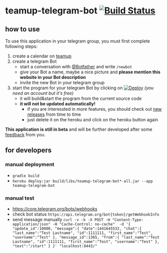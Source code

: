 # teamup-telegram-bot [![Build Status](https://travis-ci.org/dit-calendar/teamup-telegram-bot.svg?branch=master)](https://travis-ci.org/github/dit-calendar/teamup-telegram-bot)

## how to use
To use this application in your telegram group, you must first complete following steps:
1. create a calendar on [teamup](https://www.teamup.com/)
2. create a telegram Bot
   * start a conversation with [@Botfather](https://t.me/botfather) and write `/newbot`
   * give your Bot a name, maybe a nice picture and **please mention this website in your Bot description**
   * invite the new Bot in your telegram group
4. start the program for your telegram Bot by clicking on
    [![Deploy](https://www.herokucdn.com/deploy/button.svg)](https://heroku.com/deploy?template=https://github.com/dit-calendar/teamup-telegram-bot/tree/master) _(you need an account but it's free)_
   * it will build&start the program from the current source code
   * **it will not be updated automatically!**
     * if you are interessted in more features, you should check out [new releases](https://github.com/dit-calendar/teamup-telegram-bot/releases) from time to time
     * just delete it on the heroku and click on the heroku button again

**This application is still in beta** and will be further developed after some [feedback](https://github.com/dit-calendar/teamup-telegram-bot/issues) from you.


## for developers

### manual deployment
* `gradle build`
* `heroku deploy:jar build/libs/teamup-telegram-bot*-all.jar --app teamup-telegram-bot`

### manual test
* https://core.telegram.org/bots/webhooks
* check bot status `https://api.telegram.org/bot{token}/getWebhookInfo`
* send message manually
 `curl -v -k -X POST -H "Content-Type: application/json" -H "Cache-Control: no-cache"  -d '{
 "update_id":10000,
 "message":{
   "date":1441645532,
   "chat":{
      "last_name":"Test Lastname",
      "id":1111111,
      "first_name":"Test",
      "username":"Test"
   },
   "message_id":1365,
   "from":{
      "last_name":"Test Lastname",
      "id":1111111,
      "first_name":"Test",
      "username":"Test"
   },
   "text":"/start"
 }
 }' "localhost:8443/"`
